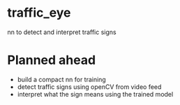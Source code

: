 # traffic_eye
nn to detect and interpret traffic signs 

# Planned ahead
* build a compact nn for training
* detect traffic signs using openCV from video feed
* interpret what the sign means using the trained model 
